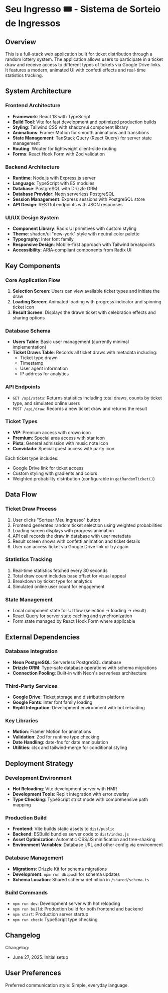 # Seu Ingresso 🎟️ - Sistema de Sorteio de Ingressos

## Overview

This is a full-stack web application built for ticket distribution through a random lottery system. The application allows users to participate in a ticket draw and receive access to different types of tickets via Google Drive links. It features a modern, animated UI with confetti effects and real-time statistics tracking.

## System Architecture

### Frontend Architecture
- **Framework**: React 18 with TypeScript
- **Build Tool**: Vite for fast development and optimized production builds
- **Styling**: Tailwind CSS with shadcn/ui component library
- **Animations**: Framer Motion for smooth animations and transitions
- **State Management**: TanStack Query (React Query) for server state management
- **Routing**: Wouter for lightweight client-side routing
- **Forms**: React Hook Form with Zod validation

### Backend Architecture
- **Runtime**: Node.js with Express.js server
- **Language**: TypeScript with ES modules
- **Database**: PostgreSQL with Drizzle ORM
- **Database Provider**: Neon serverless PostgreSQL
- **Session Management**: Express sessions with PostgreSQL store
- **API Design**: RESTful endpoints with JSON responses

### UI/UX Design System
- **Component Library**: Radix UI primitives with custom styling
- **Theme**: shadcn/ui "new-york" style with neutral color palette
- **Typography**: Inter font family
- **Responsive Design**: Mobile-first approach with Tailwind breakpoints
- **Accessibility**: ARIA-compliant components from Radix UI

## Key Components

### Core Application Flow
1. **Selection Screen**: Users can view available ticket types and initiate the draw
2. **Loading Screen**: Animated loading with progress indicator and spinning ticket icon
3. **Result Screen**: Displays the drawn ticket with celebration effects and sharing options

### Database Schema
- **Users Table**: Basic user management (currently minimal implementation)
- **Ticket Draws Table**: Records all ticket draws with metadata including:
  - Ticket type drawn
  - Timestamp
  - User agent information
  - IP address for analytics

### API Endpoints
- `GET /api/stats`: Returns statistics including total draws, counts by ticket type, and simulated online users
- `POST /api/draw`: Records a new ticket draw and returns the result

### Ticket Types
- **VIP**: Premium access with crown icon
- **Premium**: Special area access with star icon
- **Pista**: General admission with music note icon
- **Convidado**: Special guest access with party icon

Each ticket type includes:
- Google Drive link for ticket access
- Custom styling with gradients and colors
- Weighted probability distribution (configurable in `getRandomTicket()`)

## Data Flow

### Ticket Draw Process
1. User clicks "Sortear Meu Ingresso" button
2. Frontend generates random ticket selection using weighted probabilities
3. Loading screen displays with progress animation
4. API call records the draw in database with user metadata
5. Result screen shows with confetti animation and ticket details
6. User can access ticket via Google Drive link or try again

### Statistics Tracking
1. Real-time statistics fetched every 30 seconds
2. Total draw count includes base offset for visual appeal
3. Breakdown by ticket type for analytics
4. Simulated online user count for engagement

### State Management
- Local component state for UI flow (selection → loading → result)
- React Query for server state caching and synchronization
- Form state managed by React Hook Form where applicable

## External Dependencies

### Database Integration
- **Neon PostgreSQL**: Serverless PostgreSQL database
- **Drizzle ORM**: Type-safe database operations with schema migrations
- **Connection Pooling**: Built-in with Neon's serverless architecture

### Third-Party Services
- **Google Drive**: Ticket storage and distribution platform
- **Google Fonts**: Inter font family loading
- **Replit Integration**: Development environment with hot reloading

### Key Libraries
- **Motion**: Framer Motion for animations
- **Validation**: Zod for runtime type checking
- **Date Handling**: date-fns for date manipulation
- **Utilities**: clsx and tailwind-merge for conditional styling

## Deployment Strategy

### Development Environment
- **Hot Reloading**: Vite development server with HMR
- **Development Tools**: Replit integration with error overlay
- **Type Checking**: TypeScript strict mode with comprehensive path mapping

### Production Build
- **Frontend**: Vite builds static assets to `dist/public`
- **Backend**: ESBuild bundles server code to `dist/index.js`
- **Asset Optimization**: Automatic CSS/JS minification and tree-shaking
- **Environment Variables**: Database URL and other config via environment

### Database Management
- **Migrations**: Drizzle Kit for schema migrations
- **Development**: `npm run db:push` for schema updates
- **Schema Location**: Shared schema definition in `/shared/schema.ts`

### Build Commands
- `npm run dev`: Development server with hot reloading
- `npm run build`: Production build for both frontend and backend
- `npm start`: Production server startup
- `npm run check`: TypeScript type checking

## Changelog

Changelog:
- June 27, 2025. Initial setup

## User Preferences

Preferred communication style: Simple, everyday language.
